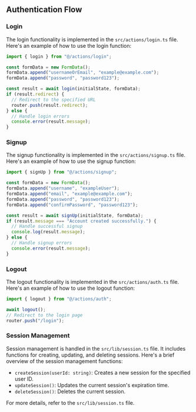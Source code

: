 ## Authentication Flow

### Login

The login functionality is implemented in the `src/actions/login.ts` file. Here's an example of how to use the login function:

```typescript
import { login } from "@/actions/login";

const formData = new FormData();
formData.append("usernameOrEmail", "example@example.com");
formData.append("password", "password123");

const result = await login(initialState, formData);
if (result.redirect) {
  // Redirect to the specified URL
  router.push(result.redirect);
} else {
  // Handle login errors
  console.error(result.message);
}
```

### Signup

The signup functionality is implemented in the `src/actions/signup.ts` file. Here's an example of how to use the signup function:

```typescript
import { signUp } from "@/actions/signup";

const formData = new FormData();
formData.append("username", "exampleUser");
formData.append("email", "example@example.com");
formData.append("password", "password123");
formData.append("confirmPassword", "password123");

const result = await signUp(initialState, formData);
if (result.message === "Account created successfully.") {
  // Handle successful signup
  console.log(result.message);
} else {
  // Handle signup errors
  console.error(result.message);
}
```

### Logout

The logout functionality is implemented in the `src/actions/auth.ts` file. Here's an example of how to use the logout function:

```typescript
import { logout } from "@/actions/auth";

await logout();
// Redirect to the login page
router.push("/login");
```

### Session Management

Session management is handled in the `src/lib/session.ts` file. It includes functions for creating, updating, and deleting sessions. Here's a brief overview of the session management functions:

- `createSession(userId: string)`: Creates a new session for the specified user ID.
- `updateSession()`: Updates the current session's expiration time.
- `deleteSession()`: Deletes the current session.

For more details, refer to the `src/lib/session.ts` file.
